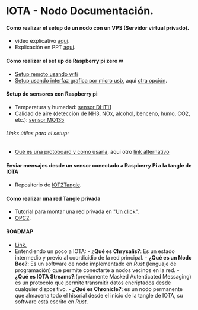 # IOTA - Nodo Documentación.


#### Como realizar el setup de un nodo con un VPS (Servidor virtual privado).

* video explicativo [aquí](https://docs.google.com/presentation/...).
* Explicación en PPT [aquí](https://www.youtube.com/redirect?redir_token=QUFFLUhqbnYtbTdkUHBpLTJnOTZ0NnQzaV9TcklRZ09RZ3xBQ3Jtc0trMFFFT0RUZjZxS3R3WXBldFpfb2twdmllZldUSHZGckJQUVZIZDJ2RkZ6d01lbGRwRmEtaXZQY0tLMlZkMnROb2RnTkN1dUNya1RSeVg2X0FrTlU0T0l3dURDdUg1cUVoU1JXMGFkRkZsYlB2SEEyNA%3D%3D&event=video_description&v=nfBhdRCV2kw&q=https%3A%2F%2Fdocs.google.com%2Fpresentation%2Fd%2F1YUtu4-322cS6eZXYZk-bvLszRqR_utBReC2beKHQ-5Q%2Fedit%23slide%3Did.g6323f58ee9_0_127).

#### Como realizar el set up de Raspberry pi zero w
+ [Setup remoto usando wifi](https://desertbot.io/blog/headless-pi-zero-w-wifi-setup-windows)
+ [Setup usando interfaz grafica por micro usb](https://www.circuitbasics.com/access-raspberry-pi-desktop-remote-connection/), aquí [otra opción](https://www.circuitbasics.com/access-raspberry-pi-desktop-remote-connection/).

#### Setup de sensores con Raspberry pi
+ Temperatura y humedad: [sensor DHT11](https://www.raspberrypi-spy.co.uk/2017/09/dht11-temperature-and-humidity-sensor-raspberry-pi/)
+ Calidad de aire (detección de NH3, NOx, alcohol, benceno, humo, CO2, etc.): [sensor MQ135](https://tutorials-raspberrypi.com/configure-and-read-out-the-raspberry-pi-gas-sensor-mq-x/)

###### Links útiles para el setup:
* [Qué es una protoboard y como usarla](https://www.youtube.com/watch?v=99Rqlf5T00w), aquí otro [link alternativo](https://www.youtube.com/watch?v=ZSuSIBA6phE)


#### Enviar mensajes desde un sensor conectado a Raspberry Pi a la tangle de IOTA

+ Repositorio de [IOT2Tangle](https://github.com/iot2tangle/Raspberry).


#### Como realizar una red Tangle privada
+ Tutorial para montar una red privada en ["Un click"](https://docs.iota.org/docs/hornet/1.1/tutorials/one-click-private-tangle).
+ [OPC2](https://btcmanager.com/private-iota-tangle-amazon-web-service/).


#### ROADMAP
* [Link.](https://roadmap.iota.org/)
* Entendiendo un poco a IOTA:
            - **¿Qué es Chrysalis?**: Es un estado intermedio y previo al coordicidio de la red principal.
            - **¿Qué es un Nodo Bee?**: Es un software de nodo implementado en *Rust* (lenguaje de programación) que permite conectarte a nodos vecinos en la red.
            - **¿Qué es IOTA Streams?**:(previamente Masked Autenticated Messaging) es un protocolo que permite transmitir datos encriptados desde cualquier dispositivo.
            - **¿Qué es Chronicle?**: es un nodo permanente que almacena todo el hisorial desde el inicio de la tangle de IOTA, su software está escrito en *Rust*.